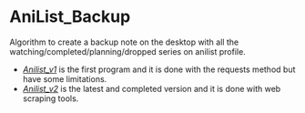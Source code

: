 # **AniList_Backup**
Algorithm to create a backup note on the desktop with all the watching/completed/planning/dropped series on anilist profile.
- [*Anilist_v1*](Anilist_v1.py) is the first program and it is done with the requests method but have some limitations.
- [*Anilist_v2*](Anilist_v2.py) is the latest and completed version and it is done with web scraping tools.
